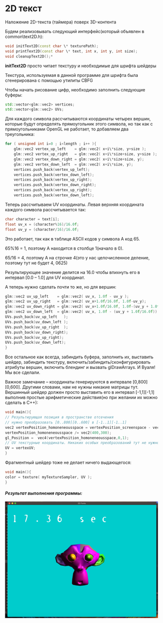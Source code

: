 # 2D текст

Наложение 2D-текста (таймера) поверх 3D-контента

Будем реализовывать следующий интерфейс(который объявлен в common\text2D.h):

```c++
void initText2D(const char \* texturePath);
void printText2D(const char \* text, int x, int y, int size);
void cleanupText2D();*
```

**initText2D** просто читает текстуру и необходимые для шрифта шейдеры

Текстура, используемая в данной программе для шрифта была сгенерирована с помощью утилиты CBFG

Чтобы начать рисование цифр, необходимо заполнить следующие буферы:
```c++
std::vector<glm::vec2> vertices;
std::vector<glm::vec2> UVs;
```
Для каждого символа рассчитываются координаты четырех вершин, которые будут определять прямоугольник этого символа, но так как с прямоугольниками OpenGL не работает, то добавляем два треугольника:
```c++
for ( unsigned int i=0 ; i<length ; i++ ){
    glm::vec2 vertex_up_left    = glm::vec2( x+i\*size, y+size );
    glm::vec2 vertex_up_right   = glm::vec2( x+i\*size+size, y+size );
    glm::vec2 vertex_down_right = glm::vec2( x+i\*size+size, y);
    glm::vec2 vertex_down_left  = glm::vec2( x+i\*size, y);
    vertices.push_back(vertex_up_left);
    vertices.push_back(vertex_down_left);
    vertices.push_back(vertex_up_right);
    vertices.push_back(vertex_down_right);
    vertices.push_back(vertex_up_right);
    vertices.push_back(vertex_down_left);
```

Теперь рассчитываем UV координаты. Левая верхняя координата каждого символа рассчитывается так:
```c++
char character = text[i];
float uv_x = (character%16)/16.0f;
float uv_y = (character/16)/16.0f;
```

Это работает, так как в таблице ASCII кодов у символа А код 65.

65%16 = 1, поэтому А находится в столбце 1(начало в 0).

65/16 = 4, поэтому А на строчке 4(это у нас целочисленное деление, поэтому тут не будет 4, 0625)

Результирующее значение делится на 16.0 чтобы впихнуть его в интервал [0.0 – 1.0] для UV координат.

А теперь нужно сделать почти то же, но для вершин:
```c++
glm::vec2 uv_up_left    = glm::vec2( uv_x, 1.0f - uv_y );
glm::vec2 uv_up_right   = glm::vec2( uv_x+1.0f/16.0f, 1.0f-uv_y);
glm::vec2 uv_down_right = glm::vec2( uv_x+1.0f/16.0f, 1.0f-(uv_y + 1.0f/16.0f));
glm::vec2 uv_down_left  = glm::vec2( uv_x, 1.0f - (uv_y + 1.0f/16.0f));
UVs.push_back(uv_up_left   );
UVs.push_back(uv_down_left );
UVs.push_back(uv_up_right  );
UVs.push_back(uv_down_right);
UVs.push_back(uv_up_right);
UVs.push_back(uv_down_left);
}
```
Все остальное как всегда, забиндить буфера, заполнить их, выставить шейдер, забиндить текстуру, включить/забиндить/сконфигурировать атрибуты вершин, включить блендинг и вызвать glDrawArrays. И Вуаля! Мы все сделали.



Важное замечание – координаты генерируются в интервале [0,800][0,600]. Другими словами, нам не нужны никакие матрицы тут. Вершинный шейдер должен просто выставить его в интервал [-1,1][-1,1] выполнив простые арифметические действия(но при желании их можно сделать в С++):
```c++
void main(){
// Результирующая позиция в пространстве отсечения
// нужно преобразовать [0..800][0..600] в [-1..1][-1..1]
vec2 vertexPosition_homoneneousspace = vertexPosition_screenspace - vec2(400,300); // [0..800][0..600] -> [-400..400][-300..300]
vertexPosition_homoneneousspace /= vec2(400,300);
gl_Position =  vec4(vertexPosition_homoneneousspace,0,1);
// UV текстурные координаты. Никаких особых преобразований тут не нужно.
UV = vertexUV;
}
```
Фрагментный шейдер тоже не делает ничего выдающегося:
```c++
void main(){
color = texture( myTextureSampler, UV );
}
```
#### *Результат выполнения программы:*

![](https://github.com/Yalkinzsun/OpenGL/blob/master/screenshots/11.png)

